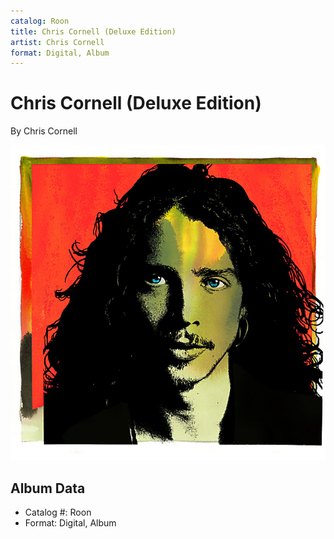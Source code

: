 ```yaml
---
catalog: Roon
title: Chris Cornell (Deluxe Edition)
artist: Chris Cornell
format: Digital, Album
---
```


# Chris Cornell (Deluxe Edition)

By Chris Cornell

![](../../assets/albumcovers/Chris_Cornell-Chris_Cornell_Deluxe_Edition.png)

## Album Data

- Catalog #: Roon
- Format: Digital, Album

